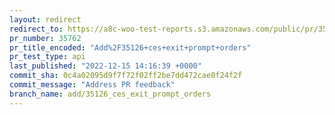 ```yaml
---
layout: redirect
redirect_to: https://a8c-woo-test-reports.s3.amazonaws.com/public/pr/35762/api/index.html
pr_number: 35762
pr_title_encoded: "Add%2F35126+ces+exit+prompt+orders"
pr_test_type: api
last_published: "2022-12-15 14:16:39 +0000"
commit_sha: 0c4a02095d9f7f72f02ff2be7dd472cae0f24f2f
commit_message: "Address PR feedback"
branch_name: add/35126_ces_exit_prompt_orders
---
```

